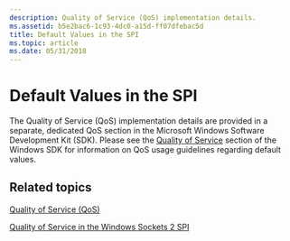 ```yaml
---
description: Quality of Service (QoS) implementation details.
ms.assetid: b5e2bac6-1c93-4dc0-a15d-ff07dfebac5d
title: Default Values in the SPI
ms.topic: article
ms.date: 05/31/2018
---
```


# Default Values in the SPI

The Quality of Service (QoS) implementation details are provided in a separate, dedicated QoS section in the Microsoft Windows Software Development Kit (SDK). Please see the [Quality of Service](/previous-versions/windows/desktop/qos/qos-start-page) section of the Windows SDK for information on QoS usage guidelines regarding default values.

## Related topics

<dl> <dt>

[Quality of Service (QoS)](/previous-versions/windows/desktop/qos/qos-start-page)
</dt> <dt>

[Quality of Service in the Windows Sockets 2 SPI](quality-of-service-in-the-windows-sockets-2-spi-2.md)
</dt> </dl>

 

 
